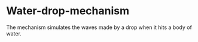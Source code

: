 # Water-drop-mechanism
The mechanism simulates the waves made by a drop when it hits a body of water.
